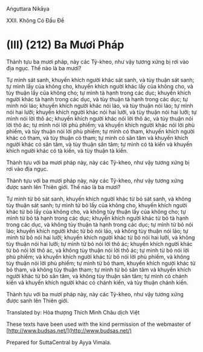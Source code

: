 Aṅguttara Nikāya

XXII. Không Có Ðầu Ðề

# (III) (212) Ba Mươi Pháp

Thành tựu ba mươi pháp, này các Tỷ-kheo, như vậy tương xứng bị rơi vào địa ngục. Thế nào là ba mươi?

Tự mình sát sanh, khuyến khích người khác sát sanh, và tùy thuận sát sanh; tự mình lấy của không cho, khuyến khích người khác lấy của không cho, và tùy thuận lấy của không cho; tự mình tà hạnh trong các dục; khuyến khích người khác tà hạnh trong các dục, và tùy thuận tà hạnh trong các dục; tự mình nói láo; khuyến khích người khác nói láo, và tùy thuận nói láo; tự mình nói hai lưỡi; khuyến khích người khác nói hai lưỡi, và tùy thuận nói hai lưỡi; tự mình nói lời thô ác; khuyến khích người khác nói lời thô ác, và tùy thuận nói lời thô ác; tự mình nói lời phù phiếm; và khuyến khích người khác nói lời phù phiếm, và tùy thuận nói lời phù phiếm; tự mình có tham, khuyến khích người khác có tham, và tùy thuận có tham; tự mình có sân tâm và khuyến khích người khác có sân tâm, và tùy thuận sân tâm; tự mình có tà kiến và khuyến khích người khác có tà kiến, và tùy thuận tà kiến.

Thành tựu với ba mươi pháp này, này các Tỷ-kheo, như vậy tương xứng bị rơi vào địa ngục.

Thành tựu với ba mươi pháp này, này các Tỷ-kheo, như vậy tương xứng được sanh lên Thiên giới. Thế nào là ba mươi?

Tự mình từ bỏ sát sanh, khuyến khích người khác từ bỏ sát sanh, và không tùy thuận sát sanh; tự mình từ bỏ lấy của không cho, khuyến khích người khác từ bỏ lấy của không cho, và không tùy thuận lấy của không cho; tự mình từ bỏ tà hạnh trong các dục; khuyến khích người khác từ bỏ tà hạnh trong các dục, và không tùy thuận tà hạnh trong các dục; tự mình từ bỏ nói láo; khuyến khích người khác từ bỏ nói láo, và không tùy thuận nói láo; tự mình từ bỏ nói hai lưỡi; khuyến khích người khác từ bỏ nói hai lưỡi, và không tùy thuận nói hai lưỡi; tự mình từ bỏ nói lời thô ác; khuyến khích người khác từ bỏ nói lời thô ác, và không tùy thuận nói lời thô ác; tự mình từ bỏ nói lời phù phiếm; và khuyến khích người khác từ bỏ nói lời phù phiếm, và không tùy thuận nói lời phù phiếm; tự mình từ bỏ tham, khuyến khích người khác từ bỏ tham, và không tùy thuận tham; tự mình từ bỏ sân tâm và khuyến khích người khác từ bỏ sân tâm, và không tùy thuận sân tâm; tự mình có chánh kiến và khuyến khích người khác có chánh kiến, và tùy thuận chánh kiến.

Thành tựu với ba mươi pháp này, này các Tỷ-kheo, như vậy tương xứng được sanh lên Thiên giới.

Translated by: Hòa thượng Thích Minh Châu dịch Việt

These texts have been used with the kind permission of the webmaster of [http://www.budsas.net/](http://www.budsas.net/)

Prepared for SuttaCentral by Ayya Vimala.
